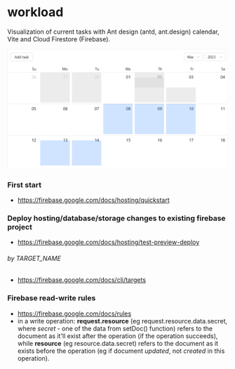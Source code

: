 # workload

Visualization of current tasks with Ant design (antd, ant.design) calendar, Vite and Cloud Firestore (Firebase).

![Front view example](public/front.png)

### First start

- https://firebase.google.com/docs/hosting/quickstart

### Deploy hosting/database/storage changes to existing firebase project

- https://firebase.google.com/docs/hosting/test-preview-deploy

###### by TARGET_NAME

- https://firebase.google.com/docs/cli/targets

### Firebase read-write rules

- https://firebase.google.com/docs/rules
- in a write operation: **request.resource** (eg request.resource.data.secret, where _secret_ - one of the data from setDoc() function) refers to the document as it'll exist after the operation (if the operation succeeds), while **resource** (eg resource.data.secret) refers to the document as it exists before the operation (eg if document _updated_, not _created_ in this operation).
